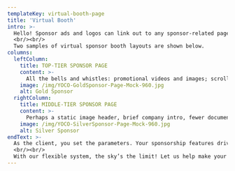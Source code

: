 ```yaml
---
templateKey: virtual-booth-page
title: 'Virtual Booth'
intro: >-
  Hello! Sponsor ads and logos can link out to any sponsor-related page or back to the sponsor’s virtual sponsor booth page.
  <br/><br/>
  Two samples of virtual sponsor booth layouts are shown below. 
columns:
  leftColumn:
    title: TOP-TIER SPONSOR PAGE
    content: >-
      All the bells and whistles: promotional videos and images; scrolling ticker messaging; links to documents, URLs, and social media sites, featured upcoming event  sessions   (hand selected by the sponsor), interactive chat, lead retrieval, meeting scheduling, and more! 
    image: /img/YOCO-GoldSponsor-Page-Mock-960.jpg
    alt: Gold Sponsor
  rightColumn:
    title: MIDDLE-TIER SPONSOR PAGE
    content: >-
      Perhaps a static image header, brief company intro, fewer documents/links, etc. 
    image: /img/YOCO-SilverSponsor-Page-Mock-960.jpg
    alt: Silver Sponsor
endText: >-
  As the client, you set the parameters. Your sponsorship features drive the layout … and if you’re unsure exactly what you want to offer, our creative and logistic pros are here to help walk you through the process!  
  <br/><br/>
  With our flexible system, the sky’s the limit! Let us help make your sponsors happy! 
---
```

